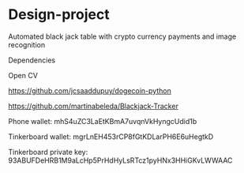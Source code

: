 # Design-project
Automated black jack table with crypto currency payments and image recognition

Dependencies

Open CV

https://github.com/jcsaaddupuy/dogecoin-python

https://github.com/martinabeleda/Blackjack-Tracker

Phone wallet: mhS4uZC3LaEtKBmA7uvqnVkHyngcUdid1b

Tinkerboard wallet: mgrLnEH453rCP8fGtKDLarPH6E6uHegtkD

Tinkerboard private key: 93ABUFDeHRB1M9aLcHp5PrHdHyLsRTcz1pyHNx3HHiGKvLWWAAC 

